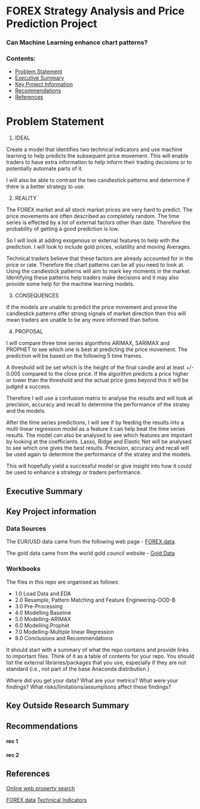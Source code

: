 # FOREX Strategy Analysis and Price Prediction Project
### Can Machine Learning enhance chart patterns?



### Contents:
- [Problem Statement](#Problem-Statement)
- [Executive Summary](#Executive-Summary)
- [Key Project Information](#Key-Project-Information)
- [Recommendations](#Recommendations)
- [References](#References)



# Problem Statement

1. IDEAL

Create a model that identifies two technical indicators and use machine learning to help predicts the subsequent price movement. This will enable traders to have extra information to help inform their trading decisions or to potentially automate parts of it. 

I will also be able to contrast the two candlestick patterns and determine if there is a better strategy to use.


2. REALITY

The FOREX market and all stock market prices are very hard to predict. The price movements are often described as completely random. The time series is effected by a lot of external factors other than date. Therefore the probability of getting a good prediction is low. 

So I will look at adding exogenous or external features to help with the prediction. I will look to include gold prices, volatility and moving Averages.
   
Technical traders believe that these factors are already accounted for in the price or rate. Therefore the chart patterns can be all you need to look at. Using the candlestick patterns will aim to mark key moments in the market. Identifying these patterns help traders make decisions and it may also provide some help for the machine learning models.


3. CONSEQUENCES

If the models are unable to predict the price movement and prove the candlestick patterns offer strong signals of market direction then this will mean traders are unable to be any more informed than before.

4. PROPOSAL


I will compare three time series algorithms ARIMAX, SARIMAX and PROPHET to see which one is best at predicting the price movement. The prediction will be based on the following 5 time frames.

A threshold will be set which is the height of the final candle and at least +/- 0.005 compared to the close price. If the algorithm predicts a price higher or lower than the threshold and the actual price goes beyond this it will be judged a success.

Therefore I will use a confusion matrix to analyse the results and will look at precision, accuracy and recall to determine the performance of the stratey and the models.

After the time series predictions, I will see if by feeding the results into a multi linear regression model as a feature it can help beat the time series results. The model can also be analysed to see which features are impotant by looking at the coefficients. Lasso, Ridge and Elastic Net will be analysed to see which one gives the best results. Precision, accuracy and recall will be used again to determine the performance of the stratey and the models.

This will hopefully yield a successful model or give insight into how it could be used to enhance a strategy or traders performance.



## Executive Summary


## Key Project information


### Data Sources

The EUR/USD data came from the following web page - [FOREX data](https://www.histdata.com/).

The gold data came from the world gold council website - [Gold Data](https://www.gold.org/goldhub/data/gold-prices)


### Workbooks

The files in this repo are organised as follows:

+ 1.0 Load Data and EDA
+ 2.0 Resample, Pattern Matching and Feature Engineering-OOD-B
+ 3.0 Pre-Processing
+ 4.0 Modelling Baseline
+ 5.0 Modelling-ARIMAX
+ 6.0 Modelling Prophet
+ 7.0 Modelling-Multiple linear Regression
+ 8.0 Conclusions and Recommendations

It should start with a summary of what the repo contains and provide links to important files.
Think of it as a table of contents for your repo.
You should list the external libraries/packages that you use, especially if they are not standard (i.e., not part of the base Anaconda distribution.)


Where did you get your data?
What are your metrics?
What were your findings?
What risks/limitations/assumptions affect these findings?





## Key Outside Research Summary



## Recommendations

#### rec 1

#### rec 2


## References
[Online web property search](https://www.realtor.com/realestateandhomes-search/Ames_IA)

[FOREX data](https://www.histdata.com/)
[Technical Indicators](https://www.histdata.com/)
